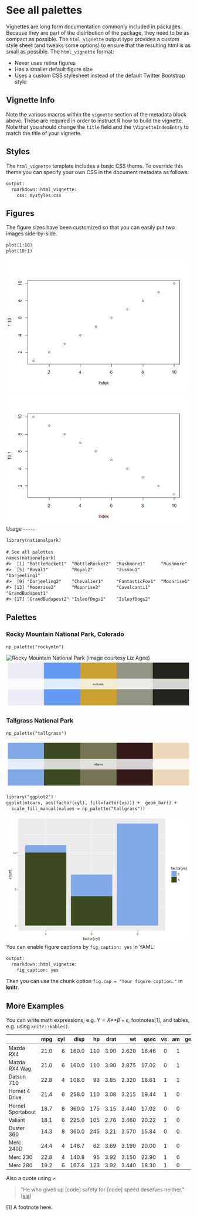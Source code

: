 See all palettes
================

Vignettes are long form documentation commonly included in packages.
Because they are part of the distribution of the package, they need to
be as compact as possible. The `html_vignette` output type provides a
custom style sheet (and tweaks some options) to ensure that the
resulting html is as small as possible. The `html_vignette` format:

-   Never uses retina figures
-   Has a smaller default figure size
-   Uses a custom CSS stylesheet instead of the default Twitter
    Bootstrap style

Vignette Info
-------------

Note the various macros within the `vignette` section of the metadata
block above. These are required in order to instruct R how to build the
vignette. Note that you should change the `title` field and the
`\VignetteIndexEntry` to match the title of your vignette.

Styles
------

The `html_vignette` template includes a basic CSS theme. To override
this theme you can specify your own CSS in the document metadata as
follows:

    output: 
      rmarkdown::html_vignette:
        css: mystyles.css

Figures
-------

The figure sizes have been customized so that you can easily put two
images side-by-side.

    plot(1:10)
    plot(10:1)

![](README_files/figure-markdown_strict/unnamed-chunk-1-1.png)![](README_files/figure-markdown_strict/unnamed-chunk-1-2.png)
Usage -----

    library(nationalpark)

    # See all palettes
    names(nationalpark)
    #>  [1] "BottleRocket1"  "BottleRocket2"  "Rushmore1"      "Rushmore"      
    #>  [5] "Royal1"         "Royal2"         "Zissou1"        "Darjeeling1"   
    #>  [9] "Darjeeling2"    "Chevalier1"     "FantasticFox1"  "Moonrise1"     
    #> [13] "Moonrise2"      "Moonrise3"      "Cavalcanti1"    "GrandBudapest1"
    #> [17] "GrandBudapest2" "IsleofDogs1"    "IsleofDogs2"

Palettes
--------

### Rocky Mountain National Park, Colorado

    np_palette("rockymtn")

![Rocky Mountain National Park (image courtesy Liz
Agee)](images/rockymtn.jpg) ![](figure/rockymtn.png)

### Tallgrass National Park

    np_palette("tallgrass")

![](figure/tallgrass.png)

    library("ggplot2")
    ggplot(mtcars, aes(factor(cyl), fill=factor(vs))) +  geom_bar() +
      scale_fill_manual(values = np_palette("tallgrass"))

![](figure/ggplot1-1.png) You can enable figure captions by
`fig_caption: yes` in YAML:

    output:
      rmarkdown::html_vignette:
        fig_caption: yes

Then you can use the chunk option `fig.cap = "Your figure caption."` in
**knitr**.

More Examples
-------------

You can write math expressions, e.g. *Y* = *X**β* + *ϵ*, footnotes[1],
and tables, e.g. using `knitr::kable()`.

<table>
<thead>
<tr class="header">
<th></th>
<th align="right">mpg</th>
<th align="right">cyl</th>
<th align="right">disp</th>
<th align="right">hp</th>
<th align="right">drat</th>
<th align="right">wt</th>
<th align="right">qsec</th>
<th align="right">vs</th>
<th align="right">am</th>
<th align="right">gear</th>
<th align="right">carb</th>
</tr>
</thead>
<tbody>
<tr class="odd">
<td>Mazda RX4</td>
<td align="right">21.0</td>
<td align="right">6</td>
<td align="right">160.0</td>
<td align="right">110</td>
<td align="right">3.90</td>
<td align="right">2.620</td>
<td align="right">16.46</td>
<td align="right">0</td>
<td align="right">1</td>
<td align="right">4</td>
<td align="right">4</td>
</tr>
<tr class="even">
<td>Mazda RX4 Wag</td>
<td align="right">21.0</td>
<td align="right">6</td>
<td align="right">160.0</td>
<td align="right">110</td>
<td align="right">3.90</td>
<td align="right">2.875</td>
<td align="right">17.02</td>
<td align="right">0</td>
<td align="right">1</td>
<td align="right">4</td>
<td align="right">4</td>
</tr>
<tr class="odd">
<td>Datsun 710</td>
<td align="right">22.8</td>
<td align="right">4</td>
<td align="right">108.0</td>
<td align="right">93</td>
<td align="right">3.85</td>
<td align="right">2.320</td>
<td align="right">18.61</td>
<td align="right">1</td>
<td align="right">1</td>
<td align="right">4</td>
<td align="right">1</td>
</tr>
<tr class="even">
<td>Hornet 4 Drive</td>
<td align="right">21.4</td>
<td align="right">6</td>
<td align="right">258.0</td>
<td align="right">110</td>
<td align="right">3.08</td>
<td align="right">3.215</td>
<td align="right">19.44</td>
<td align="right">1</td>
<td align="right">0</td>
<td align="right">3</td>
<td align="right">1</td>
</tr>
<tr class="odd">
<td>Hornet Sportabout</td>
<td align="right">18.7</td>
<td align="right">8</td>
<td align="right">360.0</td>
<td align="right">175</td>
<td align="right">3.15</td>
<td align="right">3.440</td>
<td align="right">17.02</td>
<td align="right">0</td>
<td align="right">0</td>
<td align="right">3</td>
<td align="right">2</td>
</tr>
<tr class="even">
<td>Valiant</td>
<td align="right">18.1</td>
<td align="right">6</td>
<td align="right">225.0</td>
<td align="right">105</td>
<td align="right">2.76</td>
<td align="right">3.460</td>
<td align="right">20.22</td>
<td align="right">1</td>
<td align="right">0</td>
<td align="right">3</td>
<td align="right">1</td>
</tr>
<tr class="odd">
<td>Duster 360</td>
<td align="right">14.3</td>
<td align="right">8</td>
<td align="right">360.0</td>
<td align="right">245</td>
<td align="right">3.21</td>
<td align="right">3.570</td>
<td align="right">15.84</td>
<td align="right">0</td>
<td align="right">0</td>
<td align="right">3</td>
<td align="right">4</td>
</tr>
<tr class="even">
<td>Merc 240D</td>
<td align="right">24.4</td>
<td align="right">4</td>
<td align="right">146.7</td>
<td align="right">62</td>
<td align="right">3.69</td>
<td align="right">3.190</td>
<td align="right">20.00</td>
<td align="right">1</td>
<td align="right">0</td>
<td align="right">4</td>
<td align="right">2</td>
</tr>
<tr class="odd">
<td>Merc 230</td>
<td align="right">22.8</td>
<td align="right">4</td>
<td align="right">140.8</td>
<td align="right">95</td>
<td align="right">3.92</td>
<td align="right">3.150</td>
<td align="right">22.90</td>
<td align="right">1</td>
<td align="right">0</td>
<td align="right">4</td>
<td align="right">2</td>
</tr>
<tr class="even">
<td>Merc 280</td>
<td align="right">19.2</td>
<td align="right">6</td>
<td align="right">167.6</td>
<td align="right">123</td>
<td align="right">3.92</td>
<td align="right">3.440</td>
<td align="right">18.30</td>
<td align="right">1</td>
<td align="right">0</td>
<td align="right">4</td>
<td align="right">4</td>
</tr>
</tbody>
</table>

Also a quote using `>`:

> "He who gives up \[code\] safety for \[code\] speed deserves neither."
> ([via](https://twitter.com/hadleywickham/status/504368538874703872))

[1] A footnote here.
